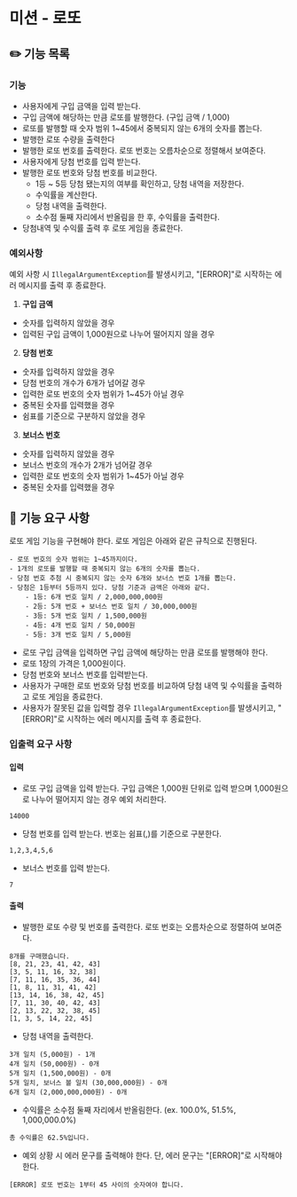 # 미션 - 로또

## ✏️ 기능 목록

### 기능 

- 사용자에게 구입 금액을 입력 받는다.
- 구입 금액에 해당하는 만큼 로또를 발행한다. (구입 금액 / 1,000)
- 로또를 발행할 때 숫자 범위 1~45에서 중복되지 않는 6개의 숫자를 뽑는다.
- 발행한 로또 수량을 출력한다
- 발행한 로또 번호를 출력한다. 로또 번호는 오름차순으로 정렬해서 보여준다.
- 사용자에게 당첨 번호를 입력 받는다.
- 발행한 로또 번호와 당첨 번호를 비교한다.
  - 1등 ~ 5등 당첨 됐는지의 여부를 확인하고, 당첨 내역을 저장한다.
  - 수익률을 계산한다.
  - 당첨 내역을 출력한다.
  - 소수점 둘째 자리에서 반올림을 한 후, 수익률을 출력한다.
- 당첨내역 및 수익률 출력 후 로또 게임을 종료한다.



### 예외사항

예외 사항 시  `IllegalArgumentException`를 발생시키고, "[ERROR]"로 시작하는 에러 메시지를 출력 후 종료한다.

1. **구입 금액**

- 숫자를 입력하지 않았을 경우
- 입력된 구입 금액이 1,000원으로 나누어 떨어지지 않을 경우



2. **당첨 번호**

- 숫자를 입력하지 않았을 경우
- 당첨 번호의 개수가 6개가 넘어갈 경우
- 입력한 로또 번호의 숫자 범위가 1~45가 아닐 경우
- 중복된 숫자를 입력했을 경우
- 쉼표를 기준으로 구분하지 않았을 경우



3. **보너스 번호**

- 숫자를 입력하지 않았을 경우
- 보너스 번호의 개수가 2개가 넘어갈 경우
- 입력한 로또 번호의 숫자 범위가 1~45가 아닐 경우
- 중복된 숫자를 입력했을 경우

  

## 🚀 기능 요구 사항

로또 게임 기능을 구현해야 한다. 로또 게임은 아래와 같은 규칙으로 진행된다.

```
- 로또 번호의 숫자 범위는 1~45까지이다.
- 1개의 로또를 발행할 때 중복되지 않는 6개의 숫자를 뽑는다.
- 당첨 번호 추첨 시 중복되지 않는 숫자 6개와 보너스 번호 1개를 뽑는다.
- 당첨은 1등부터 5등까지 있다. 당첨 기준과 금액은 아래와 같다.
    - 1등: 6개 번호 일치 / 2,000,000,000원
    - 2등: 5개 번호 + 보너스 번호 일치 / 30,000,000원
    - 3등: 5개 번호 일치 / 1,500,000원
    - 4등: 4개 번호 일치 / 50,000원
    - 5등: 3개 번호 일치 / 5,000원
```

- 로또 구입 금액을 입력하면 구입 금액에 해당하는 만큼 로또를 발행해야 한다.
- 로또 1장의 가격은 1,000원이다.
- 당첨 번호와 보너스 번호를 입력받는다.
- 사용자가 구매한 로또 번호와 당첨 번호를 비교하여 당첨 내역 및 수익률을 출력하고 로또 게임을 종료한다.
- 사용자가 잘못된 값을 입력할 경우 `IllegalArgumentException`를 발생시키고, "[ERROR]"로 시작하는 에러 메시지를 출력 후 종료한다.

### 입출력 요구 사항

#### 입력

- 로또 구입 금액을 입력 받는다. 구입 금액은 1,000원 단위로 입력 받으며 1,000원으로 나누어 떨어지지 않는 경우 예외 처리한다.

```
14000
```

- 당첨 번호를 입력 받는다. 번호는 쉼표(,)를 기준으로 구분한다.

```
1,2,3,4,5,6
```

- 보너스 번호를 입력 받는다.

```
7
```

#### 출력

- 발행한 로또 수량 및 번호를 출력한다. 로또 번호는 오름차순으로 정렬하여 보여준다.

```
8개를 구매했습니다.
[8, 21, 23, 41, 42, 43] 
[3, 5, 11, 16, 32, 38] 
[7, 11, 16, 35, 36, 44] 
[1, 8, 11, 31, 41, 42] 
[13, 14, 16, 38, 42, 45] 
[7, 11, 30, 40, 42, 43] 
[2, 13, 22, 32, 38, 45] 
[1, 3, 5, 14, 22, 45]
```

- 당첨 내역을 출력한다.

```
3개 일치 (5,000원) - 1개
4개 일치 (50,000원) - 0개
5개 일치 (1,500,000원) - 0개
5개 일치, 보너스 볼 일치 (30,000,000원) - 0개
6개 일치 (2,000,000,000원) - 0개
```

- 수익률은 소수점 둘째 자리에서 반올림한다. (ex. 100.0%, 51.5%, 1,000,000.0%)

```
총 수익률은 62.5%입니다.
```

- 예외 상황 시 에러 문구를 출력해야 한다. 단, 에러 문구는 "[ERROR]"로 시작해야 한다.

```
[ERROR] 로또 번호는 1부터 45 사이의 숫자여야 합니다.
```

